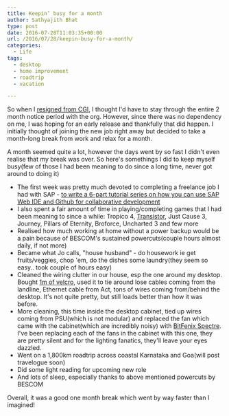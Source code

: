 ```yaml
---
title: Keepin’ busy for a month
author: Sathyajith Bhat
type: post
date: 2016-07-28T11:03:35+00:00
url: /2016/07/28/keepin-busy-for-a-month/
categories:
  - Life
tags:
  - desktop
  - home improvement
  - roadtrip
  - vacation

---
```

So when I <a href="https://sathyabh.at/2016/07/12/in-with-the-new-job/" target="_blank">resigned from CGI</a>, I thought I'd have to stay through the entire 2 month notice period with the org. However, since there was no dependency on me, I was hoping for an early release and thankfully that did happen. I initially thought of joining the new job right away but decided to take a month-long break from work and relax for a month.

A month seemed quite a lot, however the days went by so fast I didn't even realise that my break was over. So here's somethings I did to keep myself busy(few of those I had been meaning to do since a long time, never got around to doing it)

  * The first week was pretty much devoted to completing a freelance job I had with SAP - <a href="https://go.sap.com/developer/tutorials/webide-github-creating-org.html" target="_blank">to write a 6-part tutorial series on how you can use SAP Web IDE and Github for collaborative development</a>
  * I also spent a fair amount of time in playing/completing games that I had been meaning to since a while: Tropico 4, <a href="https://sathyasays.com/2016/07/12/review-of-supergiant-games-transistor/" target="_blank">Transistor</a>, Just Cause 3, Journey, Pillars of Eternity, Broforce, Uncharted 3 and few more
  * Realised how much working at home without a power backup would be a pain because of BESCOM's sustained powercuts(couple hours almost daily, if not more)
  * Became what Jo calls, "house husband" - do housework ie get fruits/veggies, chop 'em, do the dishes some laundry(they seem so easy.. took couple of hours easy)
  * Cleaned the wiring clutter in our house, esp the one around my desktop. Bought <a href="https://www.amazon.in/Inventis-Fastener-Computer-Management-Organizer/dp/B011BQNJ18?ie=UTF8&tag=mewoof-21&psc=1&redirect=true&ref_=oh_aui_detailpage_o06_s01" target="_blank">1m of velcro</a>, used it to tie around lose cables coming from the landline, Ethernet cable from Act, tons of wires coming from/behind the desktop. It's not quite pretty, but still loads better than how it was before.
  * More cleaning, this time inside the desktop cabinet, tied up wires coming from PSU(which is not modular) and replaced the fan which came with the cabinet(which are incredibly noisy) with <a href="https://www.amazon.in/BitFenix-Spectre-Blue-120mm-Computer/dp/B005ZQRDVI?ie=UTF8&keywords=bitfenix%20spectre&tag=mewoof-21&qid=1469703629&ref_=sr_1_1&sr=8-1" target="_blank">BitFenix Spectre</a>. I've been replacing each of the fans in the cabinet with this one, they are pretty silent and for the lighting fanatics, they'll leave your eyes dazzled.
  * Went on a 1,800km roadtrip across coastal Karnataka and Goa(will post travelogue soon)
  * Did some light reading for upcoming new role
  * And lots of sleep, especially thanks to above mentioned powercuts by BESCOM

Overall, it was a good one month break which went by way faster than I imagined!

&nbsp;